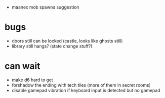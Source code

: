 * maanex mob spawns suggestion

# bugs
* doors still can be locked (castle, looks like ghosts still)
* library still hangs? (state change stuff?)

# can wait
 * make d6 hard to get
 * forshadow the ending with tech tiles (more of them in secret rooms)
 * disable gamepad vibration if keyboard input is detected but no gamepad